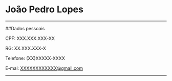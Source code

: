 # João Pedro Lopes

---


##Dados pessoais

CPF: XXX.XXX.XXX-XX

RG: XX.XXX.XXX-X

Telefone: (XX)XXXXX-XXXX

E-mal: XXXXXXXXXXXX@gmail.com

---